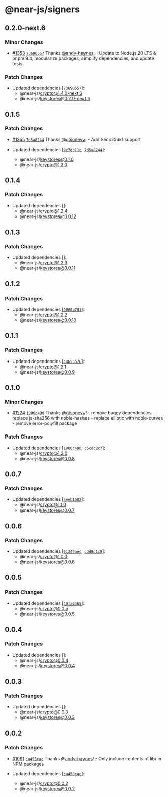 # @near-js/signers

## 0.2.0-next.6

### Minor Changes

- [#1353](https://github.com/near/near-api-js/pull/1353) [`73690557`](https://github.com/near/near-api-js/commit/73690557c8e2a74386fca62f4ae123abe0651403) Thanks [@andy-haynes](https://github.com/andy-haynes)! - Update to Node.js 20 LTS & pnpm 9.4, modularize packages, simplify dependencies, and update tests

### Patch Changes

- Updated dependencies [[`73690557`](https://github.com/near/near-api-js/commit/73690557c8e2a74386fca62f4ae123abe0651403)]:
  - @near-js/crypto@1.4.0-next.6
  - @near-js/keystores@0.2.0-next.6

## 0.1.5

### Patch Changes

- [#1355](https://github.com/near/near-api-js/pull/1355) [`7d5a8244`](https://github.com/near/near-api-js/commit/7d5a8244a1683d7b5e82c4da1e40d834167a9a41) Thanks [@gtsonevv](https://github.com/gtsonevv)! - Add Secp256k1 support

- Updated dependencies [[`9c7db11c`](https://github.com/near/near-api-js/commit/9c7db11c3c5c031a749dd72d5140f58056570e36), [`7d5a8244`](https://github.com/near/near-api-js/commit/7d5a8244a1683d7b5e82c4da1e40d834167a9a41)]:
  - @near-js/keystores@0.1.0
  - @near-js/crypto@1.3.0

## 0.1.4

### Patch Changes

- Updated dependencies []:
  - @near-js/crypto@1.2.4
  - @near-js/keystores@0.0.12

## 0.1.3

### Patch Changes

- Updated dependencies []:
  - @near-js/crypto@1.2.3
  - @near-js/keystores@0.0.11

## 0.1.2

### Patch Changes

- Updated dependencies [[`9060b781`](https://github.com/near/near-api-js/commit/9060b7811668d71bdf21170273a42842c3691f9b)]:
  - @near-js/crypto@1.2.2
  - @near-js/keystores@0.0.10

## 0.1.1

### Patch Changes

- Updated dependencies [[`c4655576`](https://github.com/near/near-api-js/commit/c4655576bacb1d8b85030dca5b9443649621c8ee)]:
  - @near-js/crypto@1.2.1
  - @near-js/keystores@0.0.9

## 0.1.0

### Minor Changes

- [#1224](https://github.com/near/near-api-js/pull/1224) [`1900c490`](https://github.com/near/near-api-js/commit/1900c49060c3ea8279448cead7347049a23f421f) Thanks [@gtsonevv](https://github.com/gtsonevv)! - remove buggy dependencies - replace js-sha256 with noble-hashes - replace elliptic with noble-curves - remove error-polyfill package

### Patch Changes

- Updated dependencies [[`1900c490`](https://github.com/near/near-api-js/commit/1900c49060c3ea8279448cead7347049a23f421f), [`c6cdc8c7`](https://github.com/near/near-api-js/commit/c6cdc8c724a6dd53114cc5f53fd58e57cea86b78)]:
  - @near-js/crypto@1.2.0
  - @near-js/keystores@0.0.8

## 0.0.7

### Patch Changes

- Updated dependencies [[`aeeb1502`](https://github.com/near/near-api-js/commit/aeeb15022a1c1deb99114eba0473739b0998fc50)]:
  - @near-js/crypto@1.1.0
  - @near-js/keystores@0.0.7

## 0.0.6

### Patch Changes

- Updated dependencies [[`61349aec`](https://github.com/near/near-api-js/commit/61349aeca3af830f702b24654e0f13cd428192d8), [`cdd8d1c8`](https://github.com/near/near-api-js/commit/cdd8d1c8c37db641bd995b2c470ad0b4fdddb93f)]:
  - @near-js/crypto@1.0.0
  - @near-js/keystores@0.0.6

## 0.0.5

### Patch Changes

- Updated dependencies [[`40fa6465`](https://github.com/near/near-api-js/commit/40fa64654fdaf3b463122c35521a6f72282974f2)]:
  - @near-js/crypto@0.0.5
  - @near-js/keystores@0.0.5

## 0.0.4

### Patch Changes

- Updated dependencies []:
  - @near-js/crypto@0.0.4
  - @near-js/keystores@0.0.4

## 0.0.3

### Patch Changes

- Updated dependencies []:
  - @near-js/crypto@0.0.3
  - @near-js/keystores@0.0.3

## 0.0.2

### Patch Changes

- [#1091](https://github.com/near/near-api-js/pull/1091) [`ca458cac`](https://github.com/near/near-api-js/commit/ca458cac683fab614b77eb5daa160e03b0640350) Thanks [@andy-haynes](https://github.com/andy-haynes)! - Only include contents of lib/ in NPM packages

- Updated dependencies [[`ca458cac`](https://github.com/near/near-api-js/commit/ca458cac683fab614b77eb5daa160e03b0640350)]:
  - @near-js/crypto@0.0.2
  - @near-js/keystores@0.0.2

